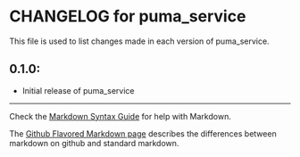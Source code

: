# CHANGELOG for puma_service

This file is used to list changes made in each version of puma_service.

## 0.1.0:

* Initial release of puma_service

- - -
Check the [Markdown Syntax Guide](http://daringfireball.net/projects/markdown/syntax) for help with Markdown.

The [Github Flavored Markdown page](http://github.github.com/github-flavored-markdown/) describes the differences between markdown on github and standard markdown.
